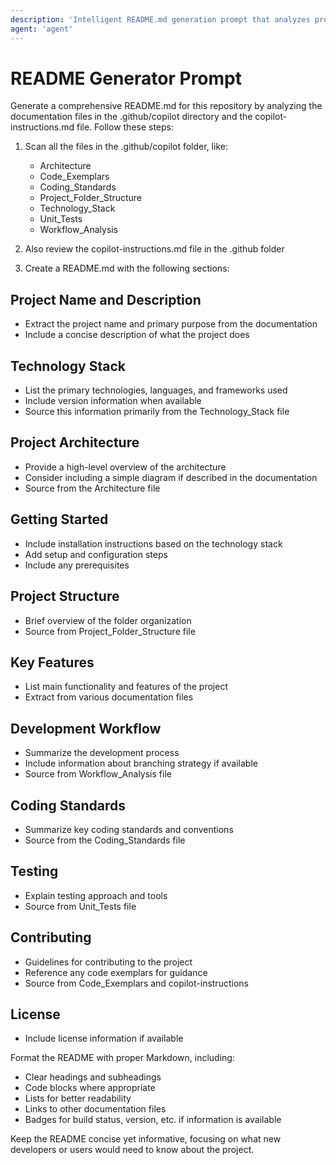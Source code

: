 ```yaml
---
description: 'Intelligent README.md generation prompt that analyzes project documentation structure and creates comprehensive repository documentation. Scans .github/copilot directory files and copilot-instructions.md to extract project information, technology stack, architecture, development workflow, coding standards, and testing approaches while generating well-structured markdown documentation with proper formatting, cross-references, and developer-focused content.'
agent: 'agent'
---
```


# README Generator Prompt

Generate a comprehensive README.md for this repository by analyzing the documentation files in the .github/copilot directory and the copilot-instructions.md file. Follow these steps:

1. Scan all the files in the .github/copilot folder, like:
   - Architecture
   - Code_Exemplars
   - Coding_Standards
   - Project_Folder_Structure
   - Technology_Stack
   - Unit_Tests
   - Workflow_Analysis

2. Also review the copilot-instructions.md file in the .github folder

3. Create a README.md with the following sections:

## Project Name and Description
- Extract the project name and primary purpose from the documentation
- Include a concise description of what the project does

## Technology Stack
- List the primary technologies, languages, and frameworks used
- Include version information when available
- Source this information primarily from the Technology_Stack file

## Project Architecture
- Provide a high-level overview of the architecture
- Consider including a simple diagram if described in the documentation
- Source from the Architecture file

## Getting Started
- Include installation instructions based on the technology stack
- Add setup and configuration steps
- Include any prerequisites

## Project Structure
- Brief overview of the folder organization
- Source from Project_Folder_Structure file

## Key Features
- List main functionality and features of the project
- Extract from various documentation files

## Development Workflow
- Summarize the development process
- Include information about branching strategy if available
- Source from Workflow_Analysis file

## Coding Standards
- Summarize key coding standards and conventions
- Source from the Coding_Standards file

## Testing
- Explain testing approach and tools
- Source from Unit_Tests file

## Contributing
- Guidelines for contributing to the project
- Reference any code exemplars for guidance
- Source from Code_Exemplars and copilot-instructions

## License
- Include license information if available

Format the README with proper Markdown, including:
- Clear headings and subheadings
- Code blocks where appropriate
- Lists for better readability
- Links to other documentation files
- Badges for build status, version, etc. if information is available

Keep the README concise yet informative, focusing on what new developers or users would need to know about the project.
